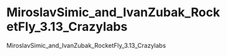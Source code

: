 # MiroslavSimic_and_IvanZubak_RocketFly_3.13_Crazylabs
MiroslavSimic_and_IvanZubak_RocketFly_3.13_Crazylabs
